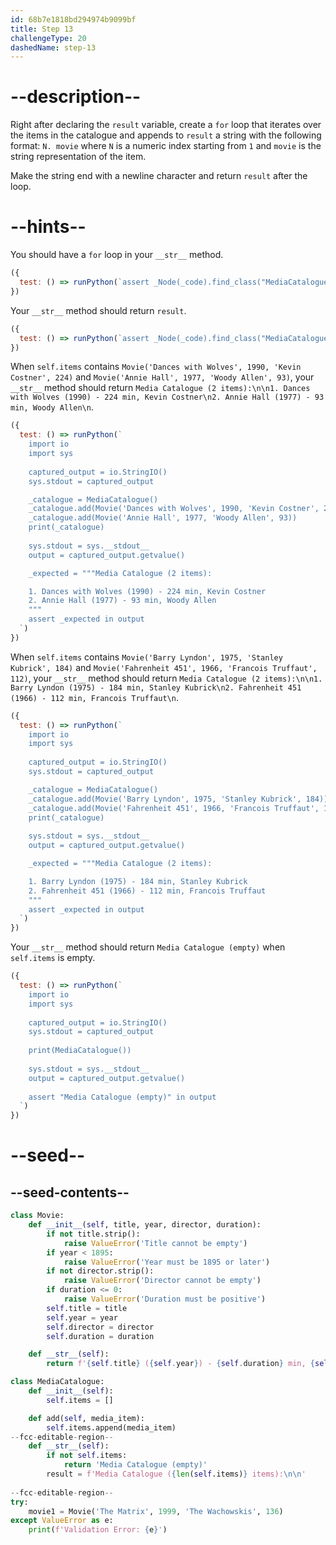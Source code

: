 ```yaml
---
id: 68b7e1818bd294974b9099bf
title: Step 13
challengeType: 20
dashedName: step-13
---
```


# --description--

Right after declaring the `result` variable, create a `for` loop that iterates over the items in the catalogue and appends to `result` a string with the following format: `N. movie` where `N` is a numeric index starting from `1` and `movie` is the string representation of the item.

Make the string end with a newline character and return `result` after the loop.

# --hints--

You should have a `for` loop in your `__str__` method.

```js
({
  test: () => runPython(`assert _Node(_code).find_class("MediaCatalogue").find_function("__str__").find_for_loops()[0]`)
})
```

Your `__str__` method should return `result`.

```js
({
  test: () => runPython(`assert _Node(_code).find_class("MediaCatalogue").find_function("__str__").has_return("result")`)
})
```

When `self.items` contains `Movie('Dances with Wolves', 1990, 'Kevin Costner', 224)` and `Movie('Annie Hall', 1977, 'Woody Allen', 93)`, your `__str__` method should return `Media Catalogue (2 items):\n\n1. Dances with Wolves (1990) - 224 min, Kevin Costner\n2. Annie Hall (1977) - 93 min, Woody Allen\n`.

```js
({
  test: () => runPython(`
    import io
    import sys
        
    captured_output = io.StringIO()
    sys.stdout = captured_output

    _catalogue = MediaCatalogue()
    _catalogue.add(Movie('Dances with Wolves', 1990, 'Kevin Costner', 224))
    _catalogue.add(Movie('Annie Hall', 1977, 'Woody Allen', 93))
    print(_catalogue)
        
    sys.stdout = sys.__stdout__
    output = captured_output.getvalue()

    _expected = """Media Catalogue (2 items):

    1. Dances with Wolves (1990) - 224 min, Kevin Costner
    2. Annie Hall (1977) - 93 min, Woody Allen
    """
    assert _expected in output
  `)
})
```

When `self.items` contains `Movie('Barry Lyndon', 1975, 'Stanley Kubrick', 184)` and `Movie('Fahrenheit 451', 1966, 'Francois Truffaut', 112)`, your `__str__` method should return `Media Catalogue (2 items):\n\n1. Barry Lyndon (1975) - 184 min, Stanley Kubrick\n2. Fahrenheit 451 (1966) - 112 min, Francois Truffaut\n`.

```js
({
  test: () => runPython(`
    import io
    import sys
        
    captured_output = io.StringIO()
    sys.stdout = captured_output

    _catalogue = MediaCatalogue()
    _catalogue.add(Movie('Barry Lyndon', 1975, 'Stanley Kubrick', 184))
    _catalogue.add(Movie('Fahrenheit 451', 1966, 'Francois Truffaut', 112))
    print(_catalogue)
        
    sys.stdout = sys.__stdout__
    output = captured_output.getvalue()

    _expected = """Media Catalogue (2 items):

    1. Barry Lyndon (1975) - 184 min, Stanley Kubrick
    2. Fahrenheit 451 (1966) - 112 min, Francois Truffaut
    """
    assert _expected in output
  `)
})
```

Your `__str__` method should return `Media Catalogue (empty)` when `self.items` is empty.

```js
({
  test: () => runPython(`
    import io
    import sys
        
    captured_output = io.StringIO()
    sys.stdout = captured_output
        
    print(MediaCatalogue())
        
    sys.stdout = sys.__stdout__
    output = captured_output.getvalue()
        
    assert "Media Catalogue (empty)" in output
  `)
})
```

# --seed--

## --seed-contents--

```py
class Movie:
    def __init__(self, title, year, director, duration):
        if not title.strip():
            raise ValueError('Title cannot be empty')
        if year < 1895:
            raise ValueError('Year must be 1895 or later')
        if not director.strip():
            raise ValueError('Director cannot be empty')
        if duration <= 0:
            raise ValueError('Duration must be positive')
        self.title = title
        self.year = year
        self.director = director
        self.duration = duration

    def __str__(self):
        return f'{self.title} ({self.year}) - {self.duration} min, {self.director}'

class MediaCatalogue:
    def __init__(self):
        self.items = []

    def add(self, media_item):
        self.items.append(media_item)
--fcc-editable-region--
    def __str__(self):
        if not self.items:
            return 'Media Catalogue (empty)'
        result = f'Media Catalogue ({len(self.items)} items):\n\n'
        
--fcc-editable-region--
try:
    movie1 = Movie('The Matrix', 1999, 'The Wachowskis', 136)
except ValueError as e:
    print(f'Validation Error: {e}')
```
